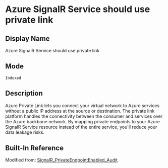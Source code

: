 # Azure SignalR Service should use private link

## Display Name

Azure SignalR Service should use private link

## Mode

`Indexed`

## Description

Azure Private Link lets you connect your virtual network to Azure services without a public IP address at the source or destination. The private link platform handles the connectivity between the consumer and services over the Azure backbone network. By mapping private endpoints to your Azure SignalR Service resource instead of the entire service, you'll reduce your data leakage risks.

## Built-In Reference

Modified from: [SignalR_PrivateEndpointEnabled_Audit](https://github.com/Azure/azure-policy/blob/master/built-in-policies/policyDefinitions/SignalR/SignalR_PrivateEndpointEnabled_Audit.json)